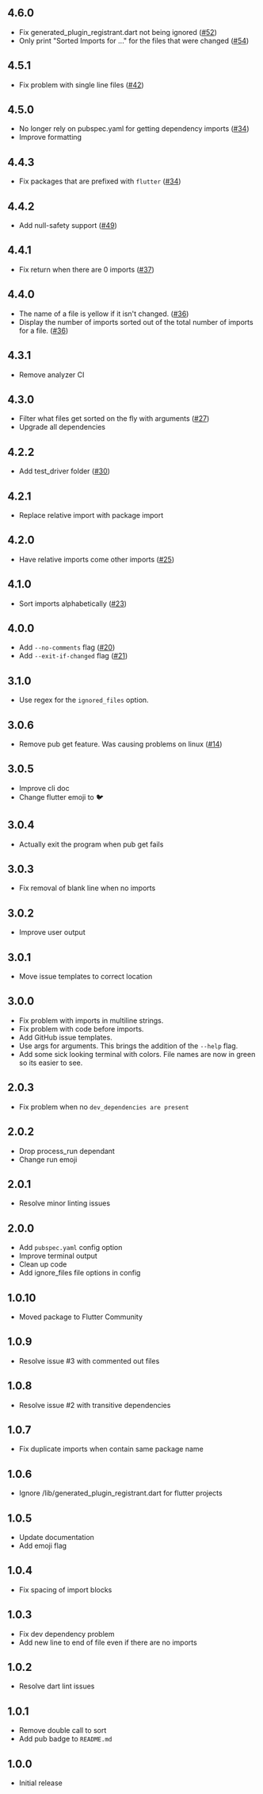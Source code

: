 ## 4.6.0

- Fix generated_plugin_registrant.dart not being ignored ([#52](https://github.com/fluttercommunity/import_sorter/pull/52))
- Only print "Sorted Imports for ..." for the files that were changed ([#54](https://github.com/fluttercommunity/import_sorter/pull/54))

## 4.5.1

- Fix problem with single line files ([#42](https://github.com/fluttercommunity/import_sorter/issues/42))

## 4.5.0

- No longer rely on pubspec.yaml for getting dependency imports ([#34](https://github.com/fluttercommunity/import_sorter/issues/34))
- Improve formatting

## 4.4.3

- Fix packages that are prefixed with `flutter` ([#34](https://github.com/fluttercommunity/import_sorter/issues/34))

## 4.4.2

- Add null-safety support ([#49](https://github.com/fluttercommunity/import_sorter/issues/49))

## 4.4.1

- Fix return when there are 0 imports ([#37](https://github.com/fluttercommunity/import_sorter/issues/37))

## 4.4.0

- The name of a file is yellow if it isn't changed. ([#36](https://github.com/fluttercommunity/import_sorter/issues/36))
- Display the number of imports sorted out of the total number of imports for a file. ([#36](https://github.com/fluttercommunity/import_sorter/issues/36))

## 4.3.1

- Remove analyzer CI

## 4.3.0

- Filter what files get sorted on the fly with arguments ([#27](https://github.com/fluttercommunity/import_sorter/issues/27))
- Upgrade all dependencies

## 4.2.2

- Add test_driver folder ([#30](https://github.com/fluttercommunity/import_sorter/issues/30))

## 4.2.1

- Replace relative import with package import

## 4.2.0

- Have relative imports come other imports ([#25](https://github.com/fluttercommunity/import_sorter/issues/25))

## 4.1.0

- Sort imports alphabetically ([#23](https://github.com/fluttercommunity/import_sorter/issues/23))

## 4.0.0

- Add `--no-comments` flag ([#20](https://github.com/fluttercommunity/import_sorter/issues/20))
- Add `--exit-if-changed` flag ([#21](https://github.com/fluttercommunity/import_sorter/issues/21))

## 3.1.0

- Use regex for the `ignored_files` option.

## 3.0.6

- Remove pub get feature. Was causing problems on linux ([#14](https://github.com/fluttercommunity/import_sorter/issues/14))

## 3.0.5

- Improve cli doc
- Change flutter emoji to 🐦

## 3.0.4

- Actually exit the program when pub get fails

## 3.0.3

- Fix removal of blank line when no imports

## 3.0.2

- Improve user output

## 3.0.1

- Move issue templates to correct location

## 3.0.0

- Fix problem with imports in multiline strings.
- Fix problem with code before imports.
- Add GitHub issue templates.
- Use args for arguments. This brings the addition of the `--help` flag.
- Add some sick looking terminal with colors. File names are now in green so its easier to see.

## 2.0.3

- Fix problem when no `dev_dependencies are present`

## 2.0.2

- Drop process_run dependant
- Change run emoji

## 2.0.1

- Resolve minor linting issues

## 2.0.0

- Add `pubspec.yaml` config option
- Improve terminal output
- Clean up code
- Add ignore_files file options in config

## 1.0.10

- Moved package to Flutter Community

## 1.0.9

- Resolve issue #3 with commented out files

## 1.0.8

- Resolve issue #2 with transitive dependencies

## 1.0.7

- Fix duplicate imports when contain same package name

## 1.0.6

- Ignore /lib/generated_plugin_registrant.dart for flutter projects

## 1.0.5

- Update documentation
- Add emoji flag

## 1.0.4

- Fix spacing of import blocks

## 1.0.3

- Fix dev dependency problem
- Add new line to end of file even if there are no imports

## 1.0.2

- Resolve dart lint issues

## 1.0.1

- Remove double call to sort
- Add pub badge to `README.md`

## 1.0.0

- Initial release
